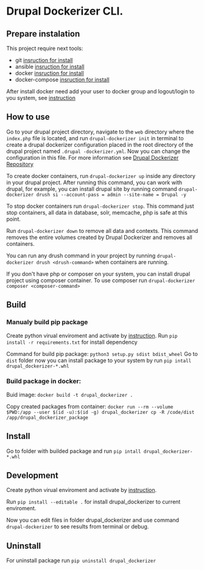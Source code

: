 # Drupal Dockerizer CLI.

## Prepare instalation

This project require next tools:
- git [insruction for install](https://git-scm.com/book/en/v2/Getting-Started-Installing-Git)
- ansible [insruction for install](https://docs.ansible.com/ansible/latest/installation_guide/intro_installation.html)
- docker [insruction for install](https://docs.docker.com/get-docker/)
- docker-compose [insruction for install](https://docs.docker.com/compose/install/)

After install docker need add your user to docker group and logout/login to you system, see [instruction](https://docs.docker.com/engine/install/linux-postinstall/)
## How to use

Go to your drupal project directory, navigate to the `web` directory where the` index.php` file is located, and run `drupal-dockerizer init` in terminal to create a drupal dockerizer configuration placed in the root directory of the drupal project named `.drupal -dockerizer.yml`. Now you can change the configuration in this file. For more information see [Drupal Dockerizer Repository](https://github.com/jet-dev-team/drupal-dockerizer)

To create docker containers, run `drupal-dockerizer up` inside any directory in your drupal project. After running this command, you can work with drupal, for example, you can install drupal site by running command `drupal-dockerizer drush si --account-pass = admin --site-name = Drupal -y`

To stop docker containers run `drupal-dockerizer stop`. This command just stop containers, all data in database, solr, memcache, php is safe at this point.

Run `drupal-dockerizer down` to remove all data and contexts. This command removes the entire volumes created by Drupal Dockerizer and removes all containers.

You can run any drush command in your project by running `drupal-dockerizer drush <drush-command>` when containers are running.

If you don't have php or composer on your system, you can install drupal project using composer container. To use composer run `drupal-dockerizer composer <composer-command>`
## Build
### Manualy build pip package
Create python virual enviroment and activate by [instruction](https://docs.python.org/3/tutorial/venv.html).
Run `pip install -r requirements.txt` for install dependency

Command for build pip package: `python3 setup.py sdist bdist_wheel`
Go to `dist` folder now you can install package to your system by run `pip intall drupal_dockerizer-*.whl`

### Build package in docker:

Buid image: `docker build -t drupal_dockerizer .`

Copy created packages from container:
`docker run --rm --volume $PWD:/app --user $(id -u):$(id -g) drupal_dockerizer cp -R /code/dist /app/drupal_dockerizer_package`

## Install
Go to folder with builded package and run `pip intall drupal_dockerizer-*.whl`
## Development

Create python virual enviroment and activate by [instruction](https://docs.python.org/3/tutorial/venv.html).

Run `pip install --editable .` for install drupal_dockerizer to current enviroment.

Now you can edit files in folder drupal_dockerizer and use command `drupal-dockerizer` to see results from terminal or debug.

## Uninstall
For uninstall package run `pip uninstall drupal_dockerizer`
